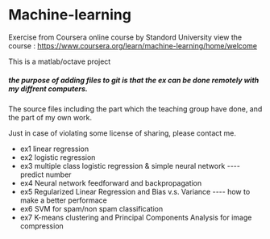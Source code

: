 # Machine-learning

Exercise from Coursera online course by Standord University
view the course : https://www.coursera.org/learn/machine-learning/home/welcome

This is a matlab/octave project

##### the purpose of adding files to git is that the ex can be done remotely with my diffrent computers.

The source files including the part which the teaching group have done, and the part of my own work.

Just in case of violating some license of sharing, please contact me.

- ex1 linear regression
- ex2 logistic regression
- ex3 multiple class logistic regression & simple neural network ----predict number
- ex4 Neural network feedforward and backpropagation
- ex5 Regularized Linear Regression and Bias v.s. Variance ---- how to make a better performace
- ex6 SVM for spam/non spam classification
- ex7 K-means clustering and Principal Components Analysis for image compression
